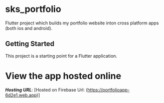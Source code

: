 # sks_portfolio

Flutter project which builds my portfolio website inton cross platform apps (both ios and android).

## Getting Started

This project is a starting point for a Flutter application.

# View the app hosted online
***Hosting URL***: [Hosted on Firebase Url:  (https://portfolioapp-6d2e1.web.app)]

